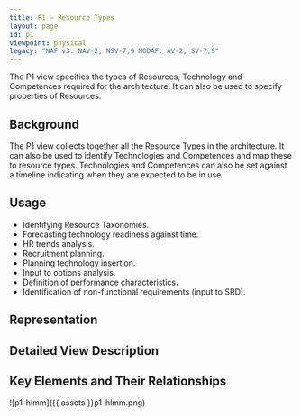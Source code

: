 ```yaml
---
title: P1 – Resource Types
layout: page
id: p1
viewpoint: physical
legacy: "NAF v3: NAV-2, NSV-7,9 MODAF: AV-2, SV-7,9"
---
```



The P1 view specifies the types of Resources, Technology and Competences
required for the architecture. It can also be used to specify properties
of Resources.

## Background

The P1 view collects together all the Resource Types in the
architecture. It can also be used to identify Technologies and
Competences and map these to resource types. Technologies and
Competences can also be set against a timeline indicating when they are
expected to be in use.

## Usage

-   Identifying Resource Taxonomies.
-   Forecasting technology readiness against time.
-   HR trends analysis.
-   Recruitment planning.
-   Planning technology insertion.
-   Input to options analysis.
-   Definition of performance characteristics.
-   Identification of non-functional requirements (input to SRD).

## Representation

## Detailed View Description

## Key Elements and Their Relationships

![p1-hlmm]({{ assets }}p1-hlmm.png)
